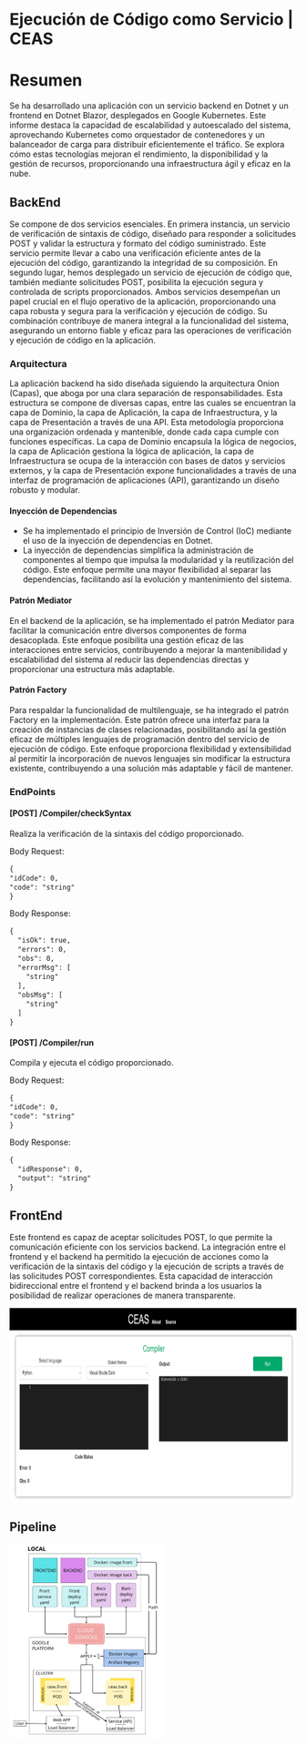 # Ejecución de Código como Servicio | CEAS

# Resumen

Se ha desarrollado una aplicación con un servicio backend en Dotnet y un frontend en Dotnet Blazor, desplegados en Google Kubernetes. Este informe destaca la capacidad de escalabilidad y autoescalado del sistema, aprovechando Kubernetes como orquestador de contenedores y un balanceador de carga para distribuir eficientemente el tráfico. Se explora cómo estas tecnologías mejoran el rendimiento, la disponibilidad y la gestión de recursos, proporcionando una infraestructura ágil y eficaz en la nube.

## BackEnd 

Se compone de dos servicios esenciales. En primera instancia, un servicio de verificación de sintaxis de código, diseñado para responder a solicitudes POST y validar la estructura y formato del código suministrado. Este servicio permite llevar a cabo una verificación eficiente antes de la ejecución del código, garantizando la integridad de su composición. En segundo lugar, hemos desplegado un servicio de ejecución de código que, también mediante solicitudes POST, posibilita la ejecución segura y controlada de scripts proporcionados. Ambos servicios desempeñan un papel crucial en el flujo operativo de la aplicación, proporcionando una capa robusta y segura para la verificación y ejecución de código. Su combinación contribuye de manera integral a la funcionalidad del sistema, asegurando un entorno fiable y eficaz para las operaciones de verificación y ejecución de código en la aplicación.

### Arquitectura

La aplicación backend ha sido diseñada siguiendo la arquitectura Onion (Capas), que aboga por una clara separación de responsabilidades. Esta estructura se compone de diversas capas, entre las cuales se encuentran la capa de Dominio, la capa de Aplicación, la capa de Infraestructura, y la capa de Presentación a través de una API. Esta metodología proporciona una organización ordenada y mantenible, donde cada capa cumple con funciones específicas. La capa de Dominio encapsula la lógica de negocios, la capa de Aplicación gestiona la lógica de aplicación, la capa de Infraestructura se ocupa de la interacción con bases de datos y servicios externos, y la capa de Presentación expone funcionalidades a través de una interfaz de programación de aplicaciones (API), garantizando un diseño robusto y modular.

#### Inyección de Dependencias
-	Se ha implementado el principio de Inversión de Control (IoC) mediante el uso de la inyección de dependencias en Dotnet.
-	La inyección de dependencias simplifica la administración de componentes al tiempo que impulsa la modularidad y la reutilización del código. Este enfoque permite una mayor flexibilidad al separar las dependencias, facilitando así la evolución y mantenimiento del sistema.

#### Patrón Mediator
En el backend de la aplicación, se ha implementado el patrón Mediator para facilitar la comunicación entre diversos componentes de forma desacoplada. Este enfoque posibilita una gestión eficaz de las interacciones entre servicios, contribuyendo a mejorar la mantenibilidad y escalabilidad del sistema al reducir las dependencias directas y proporcionar una estructura más adaptable.

#### Patrón Factory
Para respaldar la funcionalidad de multilenguaje, se ha integrado el patrón Factory en la implementación. Este patrón ofrece una interfaz para la creación de instancias de clases relacionadas, posibilitando así la gestión eficaz de múltiples lenguajes de programación dentro del servicio de ejecución de código. Este enfoque proporciona flexibilidad y extensibilidad al permitir la incorporación de nuevos lenguajes sin modificar la estructura existente, contribuyendo a una solución más adaptable y fácil de mantener.

### EndPoints

#### [POST] /Compiler/checkSyntax
Realiza la verificación de la sintaxis del código proporcionado. 

Body Request: 
```
{
"idCode": 0,
"code": "string"
}
```

Body Response:
```
{
  "isOk": true,
  "errors": 0,
  "obs": 0,
  "errorMsg": [
    "string"
  ],
  "obsMsg": [
    "string"
  ]
}
```

#### [POST] /Compiler/run 
Compila y ejecuta el código proporcionado. 

Body Request: 
```
{
"idCode": 0,
"code": "string"
}
```

Body Response:
```
{
  "idResponse": 0,
  "output": "string"
}
```

## FrontEnd

Este frontend es capaz de aceptar solicitudes POST, lo que permite la comunicación eficiente con los servicios backend. La integración entre el frontend y el backend ha permitido la ejecución de acciones como la verificación de la sintaxis del código y la ejecución de scripts a través de las solicitudes POST correspondientes. Esta capacidad de interacción bidireccional entre el frontend y el backend brinda a los usuarios la posibilidad de realizar operaciones de manera transparente.

<img src="Docs/CEAS-frontEnd.png" height="340px">

## Pipeline

<img src="Docs/CEAS-Pipeline.png" height="340px">
